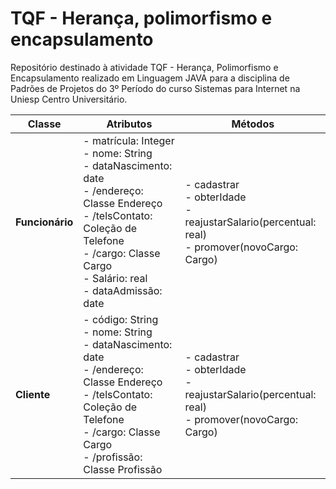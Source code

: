 # TQF - Herança, polimorfismo e encapsulamento
Repositório destinado à atividade TQF - Herança, Polimorfismo e Encapsulamento realizado em Linguagem JAVA para a disciplina de Padrões de Projetos do 3º Período do curso Sistemas para Internet na Uniesp Centro Universitário.

| Classe      | Atributos                                                                                                                                      | Métodos                                             |
|-------------|------------------------------------------------------------------------------------------------------------------------------------------------|-----------------------------------------------------|
| **Funcionário** | - matrícula: Integer<br>- nome: String<br>- dataNascimento: date<br>- /endereço: Classe Endereço<br>- /telsContato: Coleção de Telefone<br>- /cargo: Classe Cargo<br>- Salário: real<br>- dataAdmissão: date | - cadastrar<br>- obterIdade<br>- reajustarSalario(percentual: real)<br>- promover(novoCargo: Cargo) |
| **Cliente**     | - código: String<br>- nome: String<br>- dataNascimento: date<br>- /endereço: Classe Endereço<br>- /telsContato: Coleção de Telefone<br>- /cargo: Classe Cargo<br>- /profissão: Classe Profissão             | - cadastrar<br>- obterIdade<br>- reajustarSalario(percentual: real)<br>- promover(novoCargo: Cargo) | 
